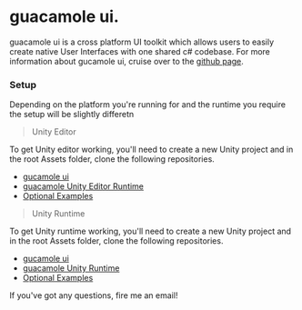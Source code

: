 # guacamole ui.

guacamole ui is a cross platform UI toolkit which allows users to easily create native User Interfaces with one shared c# codebase. For more information about gucamole ui, cruise over to the [github page](https://github.com/ArtOfSettling/guacamole).

### Setup

Depending on the platform you're running for and the runtime you require the setup will be slightly differetn

> Unity Editor

To get Unity editor working, you'll need to create a new Unity project and in the root Assets folder, clone the following repositories.
* [gucamole ui](https://github.com/ArtOfSettling/guacamole)
* [guacamole Unity Editor Runtime](https://github.com/ArtOfSettling/guacamole-unity-editor)
* [Optional Examples](https://github.com/ArtOfSettling/guacamole-examples)

> Unity Runtime

To get Unity runtime working, you'll need to create a new Unity project and in the root Assets folder, clone the following repositories.
* [gucamole ui](https://github.com/ArtOfSettling/guacamole)
* [guacamole Unity Runtime](https://github.com/ArtOfSettling/guacamole-unity-runtime)
* [Optional Examples](https://github.com/ArtOfSettling/guacamole-examples)

If you've got any questions, fire me an email!